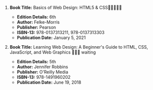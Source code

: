 1. **Book Title:** Basics of Web Design: HTML5 & CSS🚨🚨🚨🚨🚨
   - **Edition Details:** 6th
   - **Author:** Felke-Morris
   - **Publisher:** Pearson
   - **ISBN-13:** 978-0137313211, 978-0137313303
   - **Publication Date:** January 5, 2021

2. **Book Title:** Learning Web Design: A Beginner's Guide to HTML, CSS, JavaScript, and Web Graphics 📒🔐🚫 waiting
   - **Edition Details:** 5th
   - **Author:** Jennifer Robbins
   - **Publisher:** O'Reilly Media
   - **ISBN-13:** 978-1491960202
   - **Publication Date:** June 19, 2018

